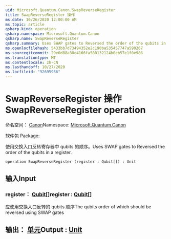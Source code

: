 ```yaml
---
uid: Microsoft.Quantum.Canon.SwapReverseRegister
title: SwapReverseRegister 操作
ms.date: 10/26/2020 12:00:00 AM
ms.topic: article
qsharp.kind: operation
qsharp.namespace: Microsoft.Quantum.Canon
qsharp.name: SwapReverseRegister
qsharp.summary: Uses SWAP gates to Reversed the order of the qubits in a register.
ms.openlocfilehash: 5433bb7d73494352e2c190ba535457747a590267
ms.sourcegitcommit: 29e0d88a30e4166fa580132124b0eb57e1f0e986
ms.translationtype: MT
ms.contentlocale: zh-CN
ms.lasthandoff: 10/27/2020
ms.locfileid: "92695936"
---
```

# <a name="swapreverseregister-operation"></a><span data-ttu-id="915db-102">SwapReverseRegister 操作</span><span class="sxs-lookup"><span data-stu-id="915db-102">SwapReverseRegister operation</span></span>

<span data-ttu-id="915db-103">命名空间： [Canon](xref:Microsoft.Quantum.Canon)</span><span class="sxs-lookup"><span data-stu-id="915db-103">Namespace: [Microsoft.Quantum.Canon](xref:Microsoft.Quantum.Canon)</span></span>

<span data-ttu-id="915db-104">软件包 [](https://nuget.org/packages/)</span><span class="sxs-lookup"><span data-stu-id="915db-104">Package: [](https://nuget.org/packages/)</span></span>


<span data-ttu-id="915db-105">使用交换入口反转寄存器中 qubits 的顺序。</span><span class="sxs-lookup"><span data-stu-id="915db-105">Uses SWAP gates to Reversed the order of the qubits in a register.</span></span>

```qsharp
operation SwapReverseRegister (register : Qubit[]) : Unit
```


## <a name="input"></a><span data-ttu-id="915db-106">输入</span><span class="sxs-lookup"><span data-stu-id="915db-106">Input</span></span>

### <a name="register--qubit"></a><span data-ttu-id="915db-107">register： [Qubit](xref:microsoft.quantum.lang-ref.qubit)[]</span><span class="sxs-lookup"><span data-stu-id="915db-107">register : [Qubit](xref:microsoft.quantum.lang-ref.qubit)[]</span></span>

<span data-ttu-id="915db-108">应使用交换入口反转的 qubits 顺序</span><span class="sxs-lookup"><span data-stu-id="915db-108">The qubits order of which should be reversed using SWAP gates</span></span>



## <a name="output--unit"></a><span data-ttu-id="915db-109">输出： [单元](xref:microsoft.quantum.lang-ref.unit)</span><span class="sxs-lookup"><span data-stu-id="915db-109">Output : [Unit](xref:microsoft.quantum.lang-ref.unit)</span></span>

